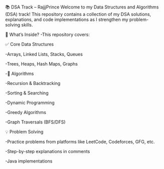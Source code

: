 📚 DSA Track – RajjjPrince
Welcome to my Data Structures and Algorithms (DSA) track! This repository contains a collection of my DSA solutions, explanations, and code implementations as I strengthen my problem-solving skills.

🧠 What’s Inside?
-This repository covers:

✅ Core Data Structures

-Arrays, Linked Lists, Stacks, Queues

-Trees, Heaps, Hash Maps, Graphs

-🔁 Algorithms

-Recursion & Backtracking

-Sorting & Searching

-Dynamic Programming

-Greedy Algorithms

-Graph Traversals (BFS/DFS)

💡 Problem Solving

-Practice problems from platforms like LeetCode, Codeforces, GFG, etc.

-Step-by-step explanations in comments

-Java implementations

